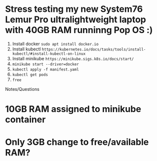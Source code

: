 # Stress testing my new System76 Lemur Pro ultralightweight laptop with 40GB RAM runninng Pop OS :)
1. Install docker `sudo apt install docker.io`
2. Install kubectl `https://kubernetes.io/docs/tasks/tools/install-kubectl/#install-kubectl-on-linux`
3. Install minikube `https://minikube.sigs.k8s.io/docs/start/`
4. `minikube start --driver=docker`
5. `kubectl apply -f manifest.yaml`
6. `kubectl get pods`
7.  `free`

Notes/Questions
# 10GB RAM assigned to minikube container
# Only 3GB change to free/available RAM?